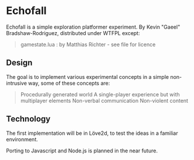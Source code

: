 Echofall
========

Echofall is a simple exploration platformer experiment.
By Kevin "Gaeel" Bradshaw-Rodriguez, distributed under WTFPL except:
>	gamestate.lua : by Matthias Richter - see file for licence


Design
------

The goal is to implement various experimental concepts in a simple non-intrusive
way, some of these concepts are:

>	Procedurally generated world
>	A single-player experience but with multiplayer elements
>	Non-verbal communication
>	Non-violent content


Technology
----------

The first implementation will be in Löve2d, to test the ideas in a familiar
environment.

Porting to Javascript and Node.js is planned in the near future.